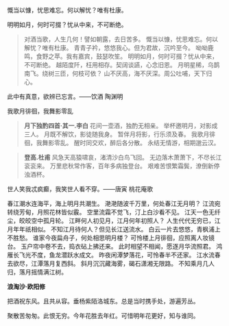 慨当以慷，忧思难忘。何以解忧？唯有杜康。

明明如月，何时可掇？忧从中来，不可断绝。

> 对酒当歌，人生几何！譬如朝露，去日苦多。
> 慨当以慷，忧思难忘。何以解忧？唯有杜康。
> 青青子衿，悠悠我心。但为君故，沉吟至今。
> 呦呦鹿鸣，食野之苹。我有嘉宾，鼓瑟吹笙。
> 明明如月，何时可掇？忧从中来，不可断绝。
> 越陌度阡，枉用相存。契阔谈讌，心念旧恩。
> 月明星稀，乌鹊南飞。绕树三匝，何枝可依？
> 山不厌高，海不厌深。周公吐哺，天下归心。



此中有真意，欲辨已忘言。——饮酒 陶渊明

我歌月徘徊，我舞影零乱

> **月下独酌四首·其一.李白**
> 花间一壶酒，独酌无相亲。
> 举杯邀明月，对影成三人。
> 月既不解饮，影徒随我身。
> 暂伴月将影，行乐须及春。
> 我歌月徘徊，我舞影零乱。
> 醒时同交欢，醉后各分散。
> 永结无情游，相期邈云汉。

> **登高.杜甫**
> 风急天高猿啸哀，渚清沙白鸟飞回。
> 无边落木萧萧下，不尽长江衮衮来。
> 万里悲秋常作客，百年多病独登台。
> 艰难苦恨繁霜鬓，潦倒新停浊酒杯。

世人笑我忒疯癫，我笑世人看不穿。——唐寅 桃花庵歌

春江潮水连海平，海上明月共潮生。
滟滟随波千万里，何处春江无月明？
江流宛转绕芳甸，月照花林皆似霰。
空里流霜不觉飞，汀上白沙看不见。
江天一色无纤尘，皎皎空中孤月轮。
江畔何人初见月，江月何年初照人？
人生代代无穷已，江月年年祇相似。
不知江月待何人？但见长江送流水。
白云一片去悠悠，青枫浦上不胜愁。
谁家今夜扁舟子，何处相思明月楼？
可怜楼上月徘徊，应照离人妆镜台。
玉户帘中卷不去，捣衣砧上拂还来。
此时相望不相闻，愿逐月华流照君。
鸿雁长飞光不度，鱼龙潜跃水成文。
昨夜闲潭梦落花，可怜春半不还家。
江水流春去欲尽，江潭落月复西斜。
斜月沉沉藏海雾，碣石潇湘无限路。
不知乘月几人归，落月摇情满江树。

**浪淘沙·欧阳修**

把酒祝东风。且共从容。垂杨紫陌洛城东。总是当时携手处，游遍芳丛。

聚散苦匆匆。此恨无穷。今年花胜去年红。可惜明年花更好，知与谁同。

